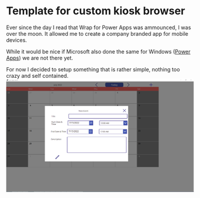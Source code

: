 
# Template for custom kiosk browser

Ever since the day I read that Wrap for Power Apps was ammounced, I was over the moon. It allowed me to create a company branded app for mobile devices.

While it would be nice if Microsoft also done the same for Windows ([Power Apps](https://www.microsoft.com/store/productId/9MVC8P1Q3B29)) we are not there yet.

For now I decided to setup something that is rather simple, nothing too crazy and self contained.
![Sample App Snapshot](https://github.com/Danielx64/kioskbrowser/blob/e172137933dd9e8867f44fca45301fd2f74e58a3/screenshots/screenshot.png)

